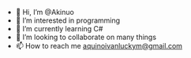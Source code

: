 - 👋 Hi, I’m @Akinuo
- 👀 I’m interested in programming
- 🌱 I’m currently learning C#
- 💞️ I’m looking to collaborate on many things
- 📫 How to reach me aquinoivanluckym@gmail.com

<!---
Akinuo/Akinuo is a ✨ special ✨ repository because its `README.md` (this file) appears on your GitHub profile.
You can click the Preview link to take a look at your changes.
--->

